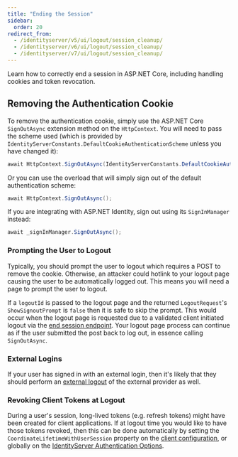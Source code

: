 ```yaml
---
title: "Ending the Session"
sidebar:
  order: 20
redirect_from:
  - /identityserver/v5/ui/logout/session_cleanup/
  - /identityserver/v6/ui/logout/session_cleanup/
  - /identityserver/v7/ui/logout/session_cleanup/
---
```


Learn how to correctly end a session in ASP.NET Core, including handling cookies and token revocation.


## Removing the Authentication Cookie

To remove the authentication cookie, simply use the ASP.NET Core `SignOutAsync` extension method on the `HttpContext`.
You will need to pass the scheme used (which is provided by `IdentityServerConstants.DefaultCookieAuthenticationScheme`
unless you have changed it):

```cs
await HttpContext.SignOutAsync(IdentityServerConstants.DefaultCookieAuthenticationScheme);
```

Or you can use the overload that will simply sign out of the default authentication scheme:

```cs
await HttpContext.SignOutAsync();
```

If you are integrating with ASP.NET Identity, sign out using its `SignInManager` instead:

```cs
await _signInManager.SignOutAsync();
```

### Prompting the User to Logout

Typically, you should prompt the user to logout which requires a POST to remove the cookie.
Otherwise, an attacker could hotlink to your logout page causing the user to be automatically logged out.
This means you will need a page to prompt the user to logout.

If a `logoutId` is passed to the logout page and the returned `LogoutRequest`'s `ShowSignoutPrompt` is `false` then it
is safe to skip the prompt.
This would occur when the logout page is requested due to a validated client initiated logout via
the [end session endpoint](/identityserver/reference/endpoints/end-session/).
Your logout page process can continue as if the user submitted the post back to log out, in essence calling
`SignOutAsync`.

### External Logins

If your user has signed in with an external login, then it's likely that they should perform
an [external logout](/identityserver/ui/logout/external/) of the external provider as well.

### Revoking Client Tokens at Logout

During a user's session, long-lived tokens (e.g. refresh tokens) might have been created for client applications.
If at logout time you would like to have those tokens revoked, then this can be done automatically by setting the
`CoordinateLifetimeWithUserSession` property on
the [client configuration](/identityserver/reference/models/client#authentication--session-management), or globally
on the [IdentityServer Authentication Options](/identityserver/reference/options#authentication).
